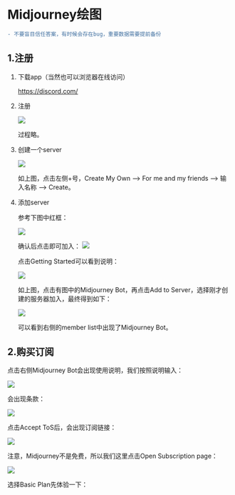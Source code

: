 # Midjourney绘图

```diff
- 不要盲目信任答案，有时候会存在bug，重要数据需要提前备份
```

## 1.注册

1. 下载app（当然也可以浏览器在线访问）

   https://discord.com/

2. 注册

   ![](https://images-pigo.oss-cn-beijing.aliyuncs.com/20230525224403.png)

   过程略。

3. 创建一个server

   ![](https://images-pigo.oss-cn-beijing.aliyuncs.com/20230525231819.png)

   如上图，点击左侧+号，Create My Own --> For me and my friends --> 输入名称 --> Create。

4. 添加server

   参考下图中红框：

   ![](https://images-pigo.oss-cn-beijing.aliyuncs.com/20230525230432.png)

   确认后点击即可加入：
   ![](https://images-pigo.oss-cn-beijing.aliyuncs.com/20230525230529.png)

   点击Getting Started可以看到说明：

   ![](https://images-pigo.oss-cn-beijing.aliyuncs.com/20230525230856.png)

   如上图，点击有图中的Midjourney Bot，再点击Add to Server，选择刚才创建的服务器加入，最终得到如下：

   ![](https://images-pigo.oss-cn-beijing.aliyuncs.com/20230525231222.png)

   可以看到右侧的member list中出现了Midjourney Bot。

## 2.购买订阅

点击右侧Midjourney Bot会出现使用说明，我们按照说明输入：

![](https://images-pigo.oss-cn-beijing.aliyuncs.com/20230525232043.png)

会出现条款：

![](https://images-pigo.oss-cn-beijing.aliyuncs.com/20230525232140.png)

点击Accept ToS后，会出现订阅链接：

![](https://images-pigo.oss-cn-beijing.aliyuncs.com/20230525232940.png)

注意，Midjourney不是免费，所以我们这里点击Open Subscription page：

![](https://images-pigo.oss-cn-beijing.aliyuncs.com/20230525233203.png)

选择Basic Plan先体验一下：

